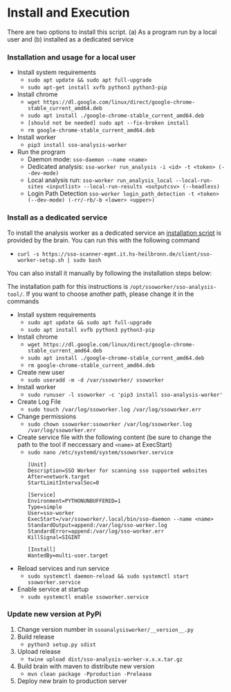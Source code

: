 # Install and Execution
There are two options to install this script. (a) As a program run by a local user and (b) installed as a dedicated service

### Installation and usage for a local user
- Install system requirements
  - `sudo apt update && sudo apt full-upgrade`
  - `sudo apt-get install xvfb python3 python3-pip`
- Install chrome
  - `wget https://dl.google.com/linux/direct/google-chrome-stable_current_amd64.deb`
  - `sudo apt install ./google-chrome-stable_current_amd64.deb`
  - `[should not be needed] sudo apt --fix-broken install`
  - `rm google-chrome-stable_current_amd64.deb`
- Install worker
  - `pip3 install sso-analysis-worker`
- Run the program
  - Daemon mode: `sso-daemon --name <name>`
  - Dedicated analysis: `sso-worker run_analysis -i <id> -t <token> (--dev-mode)`
  - Local analysis run: `sso-worker run_analysis_local --local-run-sites <inputlist> --local-run-results <outputcsv> (--headless)`
  - Login Path Detection `sso-worker login_path_detection -t <token> (--dev-mode) (-rr/-rb/-b <lower> <upper>)`
  
### Install as a dedicated service
To install the analysis worker as a dedicated service an [installation script](./sso-worker-setup.sh) is provided by the brain. You can run this with the following command  
  - `curl -s https://sso-scanner-mgmt.it.hs-heilbronn.de/client/sso-worker-setup.sh | sudo bash`

You can also install it manually by following the installation steps below:

The installation path for this instructions is `/opt/ssoworker/sso-analysis-tool/`. If you want to choose another path, please change it in the commands
  - Install system requirements
    - `sudo apt update && sudo apt full-upgrade`
    - `sudo apt install xvfb python3 python3-pip`
  - Install chrome
    - `wget https://dl.google.com/linux/direct/google-chrome-stable_current_amd64.deb`
    - `sudo apt install ./google-chrome-stable_current_amd64.deb`
    - `rm google-chrome-stable_current_amd64.deb`
  - Create new user 
    - `sudo useradd -m -d /var/ssoworker/ ssoworker`
  - Install worker
    - `sudo runuser -l ssoworker -c 'pip3 install sso-analysis-worker'`
  - Create Log File 
    - `sudo touch /var/log/ssoworker.log /var/log/ssoworker.err`
  - Change permissions 
    - `sudo chown ssoworker:ssoworker /var/log/ssoworker.log /var/log/ssoworker.err`  
  - Create service file with the following content (be sure to change the path to the tool if neccessary and `<name>` at ExecStart)
    - `sudo nano /etc/systemd/system/ssoworker.service`
      ```
      [Unit]
      Description=SSO Worker for scanning sso supported websites
      After=network.target
      StartLimitIntervalSec=0
  
      [Service]
      Environment=PYTHONUNBUFFERED=1
      Type=simple
      User=sso-worker
      ExecStart=/var/ssoworker/.local/bin/sso-daemon --name <name>
      StandardOutput=append:/var/log/sso-worker.log
      StandardError=append:/var/log/sso-worker.err
      KillSignal=SIGINT
  
      [Install]
      WantedBy=multi-user.target
      ```
  - Reload services and run service
    - `sudo systemctl daemon-reload && sudo systemctl start ssoworker.service`
  - Enable service at startup 
    - `sudo systemctl enable ssoworker.service`
    
### Update new version at PyPi
1. Change version number in `ssoanalysisworker/__version__.py`
2. Build release   
   - `python3 setup.py sdist`
3. Upload release   
   - `twine upload dist/sso-analysis-worker-x.x.x.tar.gz`
4. Build brain with maven to distribute new version  
   - `mvn clean package -Pproduction -Prelease`
5. Deploy new brain to production server
